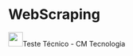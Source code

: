 # WebScraping

<img src="https://www.pngfind.com/pngs/m/655-6552697_symbol-cm-tecnologia-logo-hd-png-download.png" width="29px">Teste Técnico - CM Tecnologia

